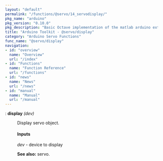 ```yaml
---
layout: "default"
permalink: "/functions/@servo/14_servodisplay/"
pkg_name: "arduino"
pkg_version: "0.10.0"
pkg_description: "Basic Octave implementation of the matlab arduino extension,  allowing communication to a programmed arduino board to control its  hardware."
title: "Arduino Toolkit - @servo/display"
category: "Arduino Servo Functions"
func_name: "@servo/display"
navigation:
- id: "overview"
  name: "Overview"
  url: "/index"
- id: "Functions"
  name: "Function Reference"
  url: "/functions"
- id: "news"
  name: "News"
  url: "/news"
- id: "manual"
  name: "Manual"
  url: "/manual"
---
```

<dl class="def">
<dt id="index-display"><span class="category">: </span><span><em></em> <strong>display</strong> <em>(<var>dev</var>)</em><a href='#index-display' class='copiable-anchor'></a></span></dt>
<dd><p>Display servo object.
</p>
<span id="Inputs"></span><h4 class="subsubheading">Inputs</h4>
<p><var>dev</var> - device to display
</p>

<p><strong>See also:</strong> servo.
 </p></dd></dl>
